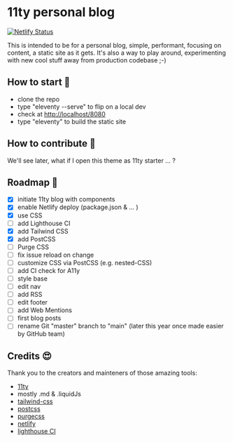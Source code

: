 # 11ty personal blog

[![Netlify Status](https://api.netlify.com/api/v1/badges/930a7acf-5cfd-41a7-a38d-d5b80da959c2/deploy-status)](https://app.netlify.com/sites/raphaelferrand/deploys)

This is intended to be for a personal blog, simple, performant, focusing on content, a static site as it gets.
It's also a way to play around, experimenting with new cool stuff away from production codebase ;-)

## How to start 🔧

- clone the repo
- type "eleventy --serve" to flip on a local dev
- check at [http://localhost/8080](http://localhost:8080/)
- type "eleventy" to build the static site

## How to contribute 💪

We'll see later, what if I open this theme as 11ty starter ... ?

## Roadmap 🚀

- [x] initiate 11ty blog with components
- [x] enable Netlify deploy (package.json & ... )
- [x] use CSS
- [ ] add Lighthouse CI
- [x] add Tailwind CSS
- [x] add PostCSS
- [ ] Purge CSS
- [ ] fix issue reload on change
- [ ] customize CSS via PostCSS (e.g. nested-CSS)
- [ ] add CI check for A11y
- [ ] style base
- [ ] edit nav
- [ ] add RSS
- [ ] edit footer
- [ ] add Web Mentions
- [ ] first blog posts
- [ ] rename Git "master" branch to "main" (later this year once made easier by GitHub team)

## Credits 😍

Thank you to the creators and mainteners of those amazing tools:

- [11ty](https://www.11ty.dev/)
- mostly .md & .liquidJs
- [tailwind-css](https://tailwindcss.com/)
- [postcss](https://postcss.org/)
- [purgecss](https://purgecss.com/)
- [netlify](https://www.netlify.com/)
- [lighthouse CI](https://github.com/GoogleChrome/lighthouse-ci)
